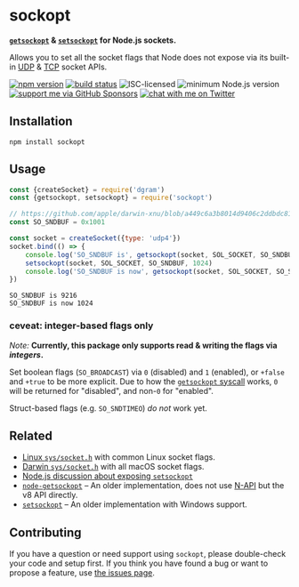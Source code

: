 # sockopt

**[`getsockopt`](https://linux.die.net/man/3/getsockopt) & [`setsockopt`](https://linux.die.net/man/3/setsockopt) for Node.js sockets.**

Allows you to set all the socket flags that Node does not expose via its built-in [UDP](https://nodejs.org/api/dgram.html#dgram_class_dgram_socket) & [TCP](https://nodejs.org/api/net.html#net_class_net_socket) socket APIs.

[![npm version](https://img.shields.io/npm/v/sockopt.svg)](https://www.npmjs.com/package/sockopt)
[![build status](https://api.travis-ci.org/derhuerst/node-sockopt.svg?branch=master)](https://travis-ci.org/derhuerst/node-sockopt)
![ISC-licensed](https://img.shields.io/github/license/derhuerst/node-sockopt.svg)
![minimum Node.js version](https://img.shields.io/node/v/sockopt.svg)
[![support me via GitHub Sponsors](https://img.shields.io/badge/support%20me-donate-fa7664.svg)](https://github.com/sponsors/derhuerst)
[![chat with me on Twitter](https://img.shields.io/badge/chat%20with%20me-on%20Twitter-1da1f2.svg)](https://twitter.com/derhuerst)


## Installation

```shell
npm install sockopt
```


## Usage

```js
const {createSocket} = require('dgram')
const {getsockopt, setsockopt} = require('sockopt')

// https://github.com/apple/darwin-xnu/blob/a449c6a3b8014d9406c2ddbdc81795da24aa7443/bsd/sys/socket.h#L165
const SO_SNDBUF = 0x1001

const socket = createSocket({type: 'udp4'})
socket.bind(() => {
	console.log('SO_SNDBUF is', getsockopt(socket, SOL_SOCKET, SO_SNDBUF))
	setsockopt(socket, SOL_SOCKET, SO_SNDBUF, 1024)
	console.log('SO_SNDBUF is now', getsockopt(socket, SOL_SOCKET, SO_SNDBUF))
})
```

```
SO_SNDBUF is 9216
SO_SNDBUF is now 1024
```

### ceveat: integer-based flags only

*Note:* **Currently, this package only supports read & writing the flags via *integers*.**

Set boolean flags (`SO_BROADCAST`) via `0` (disabled) and `1` (enabled), or `+false` and `+true` to be more explicit. Due to how the [`getsockopt` syscall](https://linux.die.net/man/3/getsockopt) works, `0` will be returned for "disabled", and non-`0` for "enabled".

Struct-based flags (e.g. `SO_SNDTIMEO`) *do not* work yet.


## Related

- [Linux `sys/socket.h`](https://github.com/torvalds/linux/blob/a2d79c7174aeb43b13020dd53d85a7aefdd9f3e5/include/uapi/asm-generic/socket.h) with common Linux socket flags.
- [Darwin `sys/socket.h`](https://github.com/apple/darwin-xnu/blob/master/bsd/sys/socket.h) with all macOS socket flags.
- [Node.js discussion about exposing `setsockopt`](https://github.com/nodejs/node/issues/22994)
- [`node-getsockopt`](https://github.com/janakagoon/node-getsockopt/blob/master/package.json) – An older implementation, does not use [N-API](https://nodejs.org/docs/latest-v10.x/api/n-api.html) but the v8 API directly.
- [`setsockopt`](https://github.com/smilingthax/node-setsockopt) – An older implementation with Windows support.


## Contributing

If you have a question or need support using `sockopt`, please double-check your code and setup first. If you think you have found a bug or want to propose a feature, use [the issues page](https://github.com/derhuerst/node-sockopt/issues).
